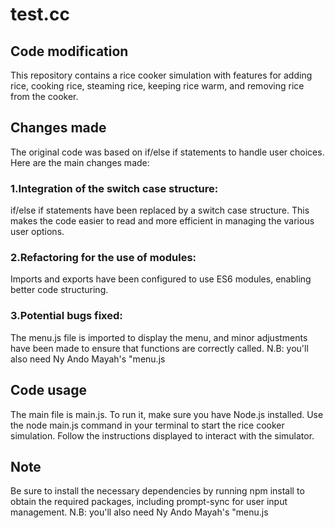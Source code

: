 # test.cc

## Code modification
This repository contains a rice cooker simulation with features for adding rice, cooking rice, steaming rice, keeping rice warm, and removing rice from the cooker.

## Changes made
The original code was based on if/else if statements to handle user choices. Here are the main changes made:

### 1.Integration of the switch case structure: 
if/else if statements have been replaced by a switch case structure. This makes the code easier to read and more efficient in managing the various user options.

### 2.Refactoring for the use of modules: 
Imports and exports have been configured to use ES6 modules, enabling better code structuring.

### 3.Potential bugs fixed: 
The menu.js file is imported to display the menu, and minor adjustments have been made to ensure that functions are correctly called.
N.B: you'll also need Ny Ando Mayah's "menu.js
## Code usage
The main file is main.js. To run it, make sure you have Node.js installed. Use the node main.js command in your terminal to start the rice cooker simulation. Follow the instructions displayed to interact with the simulator.

## Note
Be sure to install the necessary dependencies by running npm install to obtain the required packages, including prompt-sync for user input management.
N.B: you'll also need Ny Ando Mayah's "menu.js
